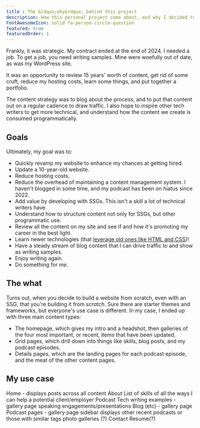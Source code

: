 ```yaml
---
title : The &ldquo;why&rdquo; behind this project
description: How this personal project come about, and why I decided to put myself in the role of every part of web development.
FontAwesomeIcon: solid fa-person-circle-question
featured: true
featuredOrder: 1
---
```


Frankly, it was strategic. My contract ended at the end of 2024. I needed a job. To get a job, you need writing samples. Mine were woefully out of date, as was my WordPress site.

It was an opportunity to review 15 years' worth of content, get rid of some cruft, reduce my hosting costs, learn some things, and put together a portfolio.

The content strategy was to blog about the process, and to put that content out on a regular cadence to draw traffic. I also hope to inspire other tech writers to get more technical, and understand how the content we create is consumed programmatically.

## Goals

Ultimately, my goal was to:

- Quickly revamp my website to enhance my chances at getting hired.
- Update a 10-year-old website.
- Reduce hosting costs.
- Reduce the overhead of maintaining a content management system. I haven't blogged in some time, and my podcast has been on hiatus since 2022.
- Add value by developing with SSGs. This isn't a skill a lot of technical writers have.
- Understand how to structure content not only for SSGs, but other programmatic use.
- Review all the content on my site and see if and how it's promoting my career in the best light.
- Learn newer technologies (that [leverage old ones like HTML and CSS](../creating-templates))!
- Have a steady stream of blog content that I can drive traffic to and show as writing samples.
- Enjoy writing again.
- Do something for *me*.

## The what

Turns out, when you decide to build a website from scratch, even with an SSG, that you're building it from *scratch*. Sure there are starter themes and frameworks, but everyone's use case is different. In my case, I ended up with three main content types:

- The homepage, which gives my intro and a headshot, then galleries of the four most important, or recent, items that have been updated.
- Grid pages, which drill down into things like skills, blog posts, and my podcast episodes.
- Details pages, which are the landing pages for each podcast episode, and the meat of the other content pages.


## My use case

Home - displays posts across all content
About
List of skills of all the ways I can help a potential client/employer
Podcast
Tech writing examples - gallery page
speaking engagements/presentations
Blog (etc) - gallery page
Podcast pages  - gallery page
sidebar displays other recent podcasts or those with similar tags
photo galleries (?)
Contact
Resume(?)